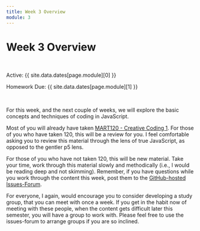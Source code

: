 ```yaml
---
title: Week 3 Overview
module: 3
---
```


# Week 3 Overview <br />


<br />


Active: {{ site.data.dates[page.module][0] }}

Homework Due: {{ site.data.dates[page.module][1] }}


<br />

<!-- <div class="embed-responsive embed-responsive-16by9"><iframe class="embed-responsive-item" src="https://www.youtube.com/embed/GGX5lm2me0A" frameborder="0" allowfullscreen></iframe></div> -->


For this week, and the next couple of weeks, we will explore the basic concepts and techniques of coding in JavaScript.

Most of you will already have taken [MART120 - Creative Coding 1](https://montana-media-arts.github.io/creative-coding-1-Fall2019/). For those of you who have taken 120, this will be a review for you. I feel comfortable asking you to review this material through the lens of true JavaScript, as opposed to the gentler p5 lens.

For those of you who have not taken 120, this will be new material. Take your time, work through this material slowly and methodically (i.e., I would be reading deep and not skimming). Remember, if you have questions while you work through the content this week, post them to the [GitHub-hosted Issues-Forum](https://github.com/Montana-Media-Arts/441-WebTech-Spring2020-Examples/issues).

For everyone, I again, would encourage you to consider developing a study group, that you can meet with once a week. If you get in the habit now of meeting with these people, when the content gets difficult later this semester, you will have a group to work with. Please feel free to use the issues-forum to arrange groups if you are so inclined.
